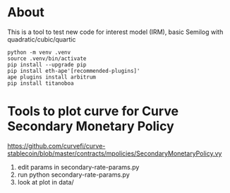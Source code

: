 # About

This is a tool to test new code for interest model (IRM), basic Semilog with quadratic/cubic/quartic

```
python -m venv .venv
source .venv/bin/activate
pip install --upgrade pip
pip install eth-ape'[recommended-plugins]'
ape plugins install arbitrum
pip install titanoboa
```

# Tools to plot curve for Curve Secondary Monetary Policy

https://github.com/curvefi/curve-stablecoin/blob/master/contracts/mpolicies/SecondaryMonetaryPolicy.vy

1. edit params in secondary-rate-params.py
2. run python secondary-rate-params.py
3. look at plot in data/
